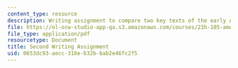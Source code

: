 ```yaml
---
content_type: resource
description: Writing assignment to compare two key texts of the early American republic.
file: https://ol-ocw-studio-app-qa.s3.amazonaws.com/courses/21h-105-american-classics-fall-2002/0653dc93aecc316eb32bbab2e46fc2f5_am_classics_secanment_10_02.pdf
file_type: application/pdf
resourcetype: Document
title: Second Writing Assignment
uid: 0653dc93-aecc-316e-b32b-bab2e46fc2f5
---
```

